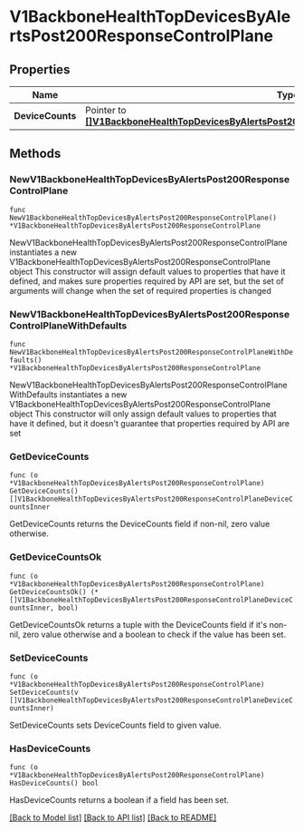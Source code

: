 # V1BackboneHealthTopDevicesByAlertsPost200ResponseControlPlane

## Properties

Name | Type | Description | Notes
------------ | ------------- | ------------- | -------------
**DeviceCounts** | Pointer to [**[]V1BackboneHealthTopDevicesByAlertsPost200ResponseControlPlaneDeviceCountsInner**](V1BackboneHealthTopDevicesByAlertsPost200ResponseControlPlaneDeviceCountsInner.md) |  | [optional] 

## Methods

### NewV1BackboneHealthTopDevicesByAlertsPost200ResponseControlPlane

`func NewV1BackboneHealthTopDevicesByAlertsPost200ResponseControlPlane() *V1BackboneHealthTopDevicesByAlertsPost200ResponseControlPlane`

NewV1BackboneHealthTopDevicesByAlertsPost200ResponseControlPlane instantiates a new V1BackboneHealthTopDevicesByAlertsPost200ResponseControlPlane object
This constructor will assign default values to properties that have it defined,
and makes sure properties required by API are set, but the set of arguments
will change when the set of required properties is changed

### NewV1BackboneHealthTopDevicesByAlertsPost200ResponseControlPlaneWithDefaults

`func NewV1BackboneHealthTopDevicesByAlertsPost200ResponseControlPlaneWithDefaults() *V1BackboneHealthTopDevicesByAlertsPost200ResponseControlPlane`

NewV1BackboneHealthTopDevicesByAlertsPost200ResponseControlPlaneWithDefaults instantiates a new V1BackboneHealthTopDevicesByAlertsPost200ResponseControlPlane object
This constructor will only assign default values to properties that have it defined,
but it doesn't guarantee that properties required by API are set

### GetDeviceCounts

`func (o *V1BackboneHealthTopDevicesByAlertsPost200ResponseControlPlane) GetDeviceCounts() []V1BackboneHealthTopDevicesByAlertsPost200ResponseControlPlaneDeviceCountsInner`

GetDeviceCounts returns the DeviceCounts field if non-nil, zero value otherwise.

### GetDeviceCountsOk

`func (o *V1BackboneHealthTopDevicesByAlertsPost200ResponseControlPlane) GetDeviceCountsOk() (*[]V1BackboneHealthTopDevicesByAlertsPost200ResponseControlPlaneDeviceCountsInner, bool)`

GetDeviceCountsOk returns a tuple with the DeviceCounts field if it's non-nil, zero value otherwise
and a boolean to check if the value has been set.

### SetDeviceCounts

`func (o *V1BackboneHealthTopDevicesByAlertsPost200ResponseControlPlane) SetDeviceCounts(v []V1BackboneHealthTopDevicesByAlertsPost200ResponseControlPlaneDeviceCountsInner)`

SetDeviceCounts sets DeviceCounts field to given value.

### HasDeviceCounts

`func (o *V1BackboneHealthTopDevicesByAlertsPost200ResponseControlPlane) HasDeviceCounts() bool`

HasDeviceCounts returns a boolean if a field has been set.


[[Back to Model list]](../README.md#documentation-for-models) [[Back to API list]](../README.md#documentation-for-api-endpoints) [[Back to README]](../README.md)


